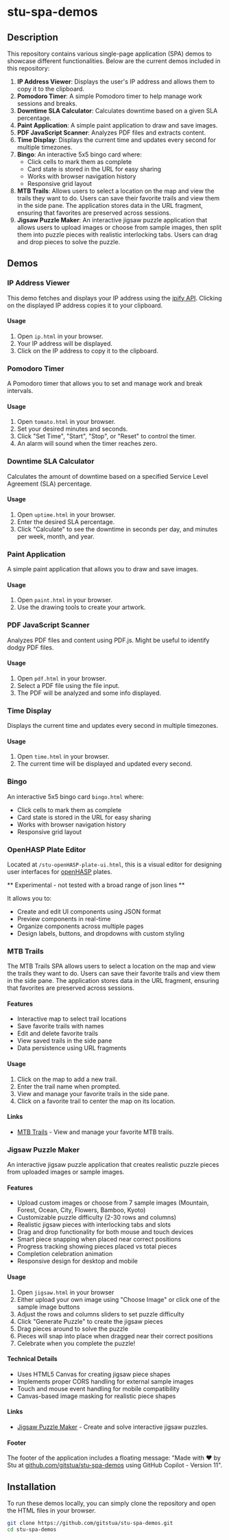 # stu-spa-demos

## Description
This repository contains various single-page application (SPA) demos to showcase different functionalities. Below are the current demos included in this repository:

1. **IP Address Viewer**: Displays the user's IP address and allows them to copy it to the clipboard.
2. **Pomodoro Timer**: A simple Pomodoro timer to help manage work sessions and breaks.
3. **Downtime SLA Calculator**: Calculates downtime based on a given SLA percentage.
4. **Paint Application**: A simple paint application to draw and save images.
5. **PDF JavaScript Scanner**: Analyzes PDF files and extracts content.
6. **Time Display**: Displays the current time and updates every second for multiple timezones.
7. **Bingo**: An interactive 5x5 bingo card where:
   - Click cells to mark them as complete
   - Card state is stored in the URL for easy sharing
   - Works with browser navigation history
   - Responsive grid layout
8. **MTB Trails**: Allows users to select a location on the map and view the trails they want to do. Users can save their favorite trails and view them in the side pane. The application stores data in the URL fragment, ensuring that favorites are preserved across sessions.
9. **Jigsaw Puzzle Maker**: An interactive jigsaw puzzle application that allows users to upload images or choose from sample images, then split them into puzzle pieces with realistic interlocking tabs. Users can drag and drop pieces to solve the puzzle.

## Demos

### IP Address Viewer
This demo fetches and displays your IP address using the [ipify API](https://www.ipify.org). Clicking on the displayed IP address copies it to your clipboard.

#### Usage
1. Open `ip.html` in your browser.
2. Your IP address will be displayed.
3. Click on the IP address to copy it to the clipboard.

### Pomodoro Timer
A Pomodoro timer that allows you to set and manage work and break intervals.

#### Usage
1. Open `tomato.html` in your browser.
2. Set your desired minutes and seconds.
3. Click "Set Time", "Start", "Stop", or "Reset" to control the timer.
4. An alarm will sound when the timer reaches zero.

### Downtime SLA Calculator
Calculates the amount of downtime based on a specified Service Level Agreement (SLA) percentage.

#### Usage
1. Open `uptime.html` in your browser.
2. Enter the desired SLA percentage.
3. Click "Calculate" to see the downtime in seconds per day, and minutes per week, month, and year.

### Paint Application
A simple paint application that allows you to draw and save images.

#### Usage
1. Open `paint.html` in your browser.
2. Use the drawing tools to create your artwork.

### PDF JavaScript Scanner
Analyzes PDF files and content using PDF.js. Might be useful to identify dodgy PDF files.

#### Usage
1. Open `pdf.html` in your browser.
2. Select a PDF file using the file input.
3. The  PDF will be analyzed and some info displayed.

### Time Display
Displays the current time and updates every second in multiple timezones.

#### Usage
1. Open `time.html` in your browser.
2. The current time will be displayed and updated every second.

### Bingo
An interactive 5x5 bingo card `bingo.html` where:
- Click cells to mark them as complete
- Card state is stored in the URL for easy sharing
- Works with browser navigation history
- Responsive grid layout

### OpenHASP Plate Editor
Located at `/stu-openHASP-plate-ui.html`, this is a visual editor for designing user interfaces for [openHASP](https://www.openhasp.com) plates. 

** Experimental - not tested with a broad range of json lines **

It allows you to:
- Create and edit UI components using JSON format
- Preview components in real-time
- Organize components across multiple pages
- Design labels, buttons, and dropdowns with custom styling

### MTB Trails
The MTB Trails SPA allows users to select a location on the map and view the trails they want to do. Users can save their favorite trails and view them in the side pane. The application stores data in the URL fragment, ensuring that favorites are preserved across sessions.

#### Features

- Interactive map to select trail locations
- Save favorite trails with names
- Edit and delete favorite trails
- View saved trails in the side pane
- Data persistence using URL fragments

#### Usage

1. Click on the map to add a new trail.
2. Enter the trail name when prompted.
3. View and manage your favorite trails in the side pane.
4. Click on a favorite trail to center the map on its location.

#### Links

- [MTB Trails](mtb.html) - View and manage your favorite MTB trails.

### Jigsaw Puzzle Maker
An interactive jigsaw puzzle application that creates realistic puzzle pieces from uploaded images or sample images.

#### Features

- Upload custom images or choose from 7 sample images (Mountain, Forest, Ocean, City, Flowers, Bamboo, Kyoto)
- Customizable puzzle difficulty (2-30 rows and columns)
- Realistic jigsaw pieces with interlocking tabs and slots
- Drag and drop functionality for both mouse and touch devices
- Smart piece snapping when placed near correct positions
- Progress tracking showing pieces placed vs total pieces
- Completion celebration animation
- Responsive design for desktop and mobile

#### Usage

1. Open `jigsaw.html` in your browser
2. Either upload your own image using "Choose Image" or click one of the sample image buttons
3. Adjust the rows and columns sliders to set puzzle difficulty
4. Click "Generate Puzzle" to create the jigsaw pieces
5. Drag pieces around to solve the puzzle
6. Pieces will snap into place when dragged near their correct positions
7. Celebrate when you complete the puzzle!

#### Technical Details

- Uses HTML5 Canvas for creating jigsaw piece shapes
- Implements proper CORS handling for external sample images
- Touch and mouse event handling for mobile compatibility
- Canvas-based image masking for realistic piece shapes

#### Links

- [Jigsaw Puzzle Maker](jigsaw.html) - Create and solve interactive jigsaw puzzles.

#### Footer

The footer of the application includes a floating message: "Made with ❤️ by Stu at [github.com/gitstua/stu-spa-demos](https://github.com/gitstua/stu-spa-demos) using GitHub Copilot - Version 11".

## Installation
To run these demos locally, you can simply clone the repository and open the HTML files in your browser.

```sh
git clone https://github.com/gitstua/stu-spa-demos.git
cd stu-spa-demos